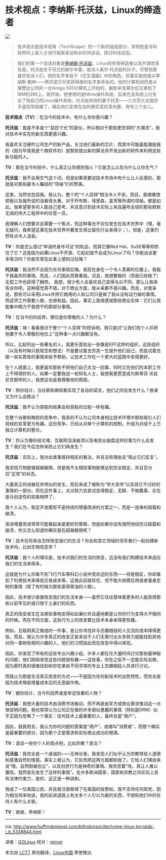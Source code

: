 技术视点：李纳斯·托沃兹，Linux的缔造者
================================================================================
![](http://images.huffingtonpost.com/2012-06-27-techscapelogocolumn1.jpg)

> 技术视点是技术视角（TechScape）的一个新的组成部分，其特色是与科技界的上层人士进行独家采访和长时间谈话，探讨科技动态。

> 我们的第一个谈话对象是[李纳斯·托沃兹][1]，Linux的传奇缔造者以及开源改革先驱。托沃兹生于芬兰的赫尔辛基，是诗人奥尔·托沃兹的孙子。尽管他更喜欢告诉人们，他的名字来自于《花生漫画》中的角色，但事实是他是以李纳斯·鲍林——两次诺贝尔奖获得者的名字来命名的。他的计算机经历是从康懋达公司的一台Amiga 500计算机上开始的，搬到辛克莱尔后又换到了IBM的386上。刚开始，他使用的是Minix操作系统，后来在该系统上衍生出了他自己的Linux操作系统。托沃兹和他的妻子托芙——六次芬兰全国空手道冠军结婚了，婚后他们定居在加利佛尼亚的圣何塞，育有三个女儿。

**技术视点（TV）**：在当今的技术中，有什么令你感兴趣？

**托沃兹**：我差不多是个“鼠目寸光”的家伙，所以相对于那些更空洞的“大潮流”，我对技术中实在的新东西更感兴趣。

我喜欢关注硬件公司生产的新产品，关注他们最新的芯片，而其中可能最能激励我的（因为毕竟我是个做软件的）是那些提出新的算法并开发出新的软件来利用这些新功能的人。

**TV**：那在当今科技中，什么真正让你感到恼火？它是怎么以及为什么让你生气？

**托沃兹**：我不会用生气这个词，但是如果真要说技术市场中有什么让人反感的，那就是对那些最令人瞩目的“领袖”们的赞美。

这里，当然也包括我。我认为，整个的“个人崇拜”相当令人不安。而且，我很痛恨把我以及我所说的话看得太重。对于乔布斯，埃里森，盖茨等所谓的领袖，都是如此。我希望更多的人能自己思考，并且意识到技术实际上来自遍布全球的那些默默无闻的伟大工程师中的任意一员。

我理解人们想要并且需要一个焦点，而这种事也不仅仅发生在技术世界中（嘿，毫无疑问，我希望这事在技术世界中要发生得比娱乐行业来得少；），但是，这事仍然有点令人沮丧。

**TV**：你是怎么错过“申请终身许可证”的机会，而其它像Red Hat，SuSE等等却抓住了它？这是因为如果Linux不开源，它起初就不会成为Linux了吗？你能谈谈更多情况吗？你是否曾在此事上感到过后悔？

**托沃兹**：我当然不会因为任何事情后悔。我现在身在一个令人羡慕的位置上，我能干我喜欢的事情。而且，人们因此而尊重我。况且，我想要做的（而我已经做了）无偿工作也获得了酬劳。
我想，很少有人会喜欢自己变得与众不同，那么让我来告诉你吧，这种感觉真不错。对于商业方面，我从来都不感兴趣。而且，对我来说，那些可以采用Linux并把它商用的人和公司只是做了我从没有动力做的事情。而这项工作需要人做，也很有益。因此，事实上我很感谢那些商业实体：它们让我能集中精力干我想干的那部分事情。

**TV**：在当今的科技界，哪位是你尊敬的人？为什么？

**托沃兹**：嗨！看看我对于整个“个人崇拜”的控诉吧。我只是对“让我们找个人并把他置于令人尊敬的地位上”这种事一点兴趣都没有。

所以，比起列出一些著名的人，我更乐意给出一些像是EFF这样的组织，这些组织（以及有时候只是观念和想法）不是要试着去穷其一生提升他们自己，而是试着去做一些实质性的事情来给予帮助，让技术工作在一个更大的蓝图中变得更好。

在个人层面上，我更喜欢那些不把他们自己太当一回事，同时又在他们的本职工作上干得很好的人。如果一定要我说一些知名人士，我想我更愿意成为斯蒂芬·沃兹尼克那样的人，我想这也是我尊敬他的原因。

**TV**：照你估计，当谷歌和微软都实现了各自的诺言，他们之间会发生什么？胜者又为什么会胜出？

**托沃兹**：我不认为获胜的结果会和获胜的过程一样有趣。

在整个谷歌和微软的竞争中，我真的不认为公司本身相比技术环境中那些吸引人们视线的变革更为有趣。这份竞争，已经从对单个计算机的控制，升级为对成千上万独立计算机的整合。

**TV**：你认为像科技灾难、互联网泡沫崩溃以及电信业崩盘这样的事为什么会发生？我们在今后怎样来防止它们再发生？

**托沃兹**：实际上，我对此类事情持相反的看法，并且没有理由去“阻止它们反复”。

我坚信万物能够超越极限，但是我不太相信事物能够达到完全稳定、并且百分百“正常”的状态。

大量真正的进展在井喷似的发生，而后来成了被称为“夸大宣传”以及其它不讨好的事情的一部分。但在这件事上，太过努力去尝试变得稳定、无聊、不做蠢事，实在是与创造性的初衷相悖了。

我个人认为，稳定开发模型不是持续的增量改进的方案之一，而是一连串的超载和崩溃。

渐进增量改进常常可能看起来是更好的策略，但是如果你没有偶然地经历过超载和崩溃，你又怎么知道你确实是在超越极限呢？

**TV**：技术在将来会怎样改变我们的生活？你会和其它领域的领军者们一起创建新技术吗，比如生物信息学？

**托沃兹**：我个人的理论是，技术对我们的生活的改变，远没有我们构建技术来适应我们的生活来得多。

这就是为什么你看不到飞行汽车等科幻小说中受欢迎的东西——但是相反，你却看到了利用技术来降低交易成本等，这类此前就存在、但不能大规模应用或者量身定制的事情（除了有时候为那些富得冒油的人做）。

因此，技术很少直接改变我们的生活本身——虽然它往往意味着更多的人能获得那些以前罕见的或只限于土豪们的东西。

真正的改变发生在当某些事物变得如此廉价并且遍地都是让你的行为变得大不相同的时候。而在不同方面，这些行为上的改变要比技术本身来得更有趣。

例如，互联网真正做成的一件事，是让你寻找并与志趣相投的人交流的成本降得更低。而且，我认为许多真正的改变正是来自于人们无需付出太多努力就能找到其他对同一事物有相同兴趣的人，他们的习惯因此而在改变中得以体现。

因此，你发现了所有的这些专业兴趣小组，许多人都在花大量时间讨论那些最神秘的问题，他们刚刚发现这些问题很有趣——这些事，你在之前不一定能实际去做，因为那时真的很难找到和你在某些不同寻常的专业上志趣相投人并进行讨论。

而我认为那是生活真正改变的方式——不是因为任何新技术的出色特性，而完全是因为技术降低增量成本后的无意副作用。

**TV**：据你估计，当今科技界谁是举足轻重的人物？

**托沃兹**：我想大量的技术由消费市场推动，而不再是由军方或商业需求推动这一点很说明问题。我也常常认为公司正在做的许多貌似愚蠢的事情（特别是DRM）似乎正因为忽略了一个事实：任何技术上最重要的人，最终总是“用户”。

因此，就我而言，我认为你的问题的答案是“用户”，或者叫“消费者”，而那个确实是最重要的部分，因为那个正是需求和实际商业成功的根源。

**TV**：请谈一些你个人的观点吧，比如宗教？政治？

**托沃兹**：我完全是一个虔诚的——无神论者。我发现人们似乎认为宗教带给人道德和感激自然的情感。事实上我认为，它反而把这两方面都削弱了。它给人们理由来说“哦，自然刚被创立”，以及创世行为是神奇的事情。我欣赏着“哇，真让人难以置信，竟然首先发生了这样的事情”。在许多欧洲国家，国家和宗教之间实际上具有法律约束力，是的，这正是一种讽刺。

我成了一位美国公民，并且我注册取得了在美国的投票权。我不支持任何政党，因为相当坦率地说，我的前进道路上有太多个人引以为豪的东西，不想和他们中的任何人有什么关联。

**TV**：谢谢，李纳斯！

--------------------------------------------------------------------------------

via: http://www.huffingtonpost.com/billrobinson/techview-linus-torvalds-i_b_5338844.html

译者：[GOLinux](https://github.com/GOLinux) 校对：[reinoir](https://github.com/reinoir)

本文由 [LCTT](https://github.com/LCTT/TranslateProject) 原创翻译，[Linux中国](http://linux.cn/) 荣誉推出

[1]:http://en.wikipedia.org/wiki/Linus_Torvalds
